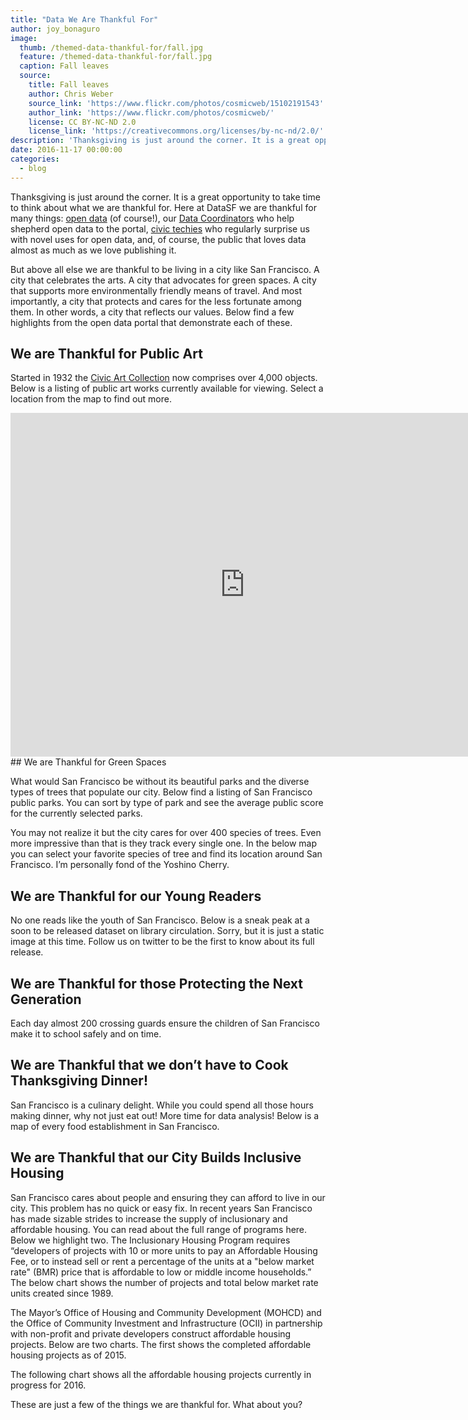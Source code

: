 ```yaml
---
title: "Data We Are Thankful For"
author: joy_bonaguro
image:
  thumb: /themed-data-thankful-for/fall.jpg
  feature: /themed-data-thankful-for/fall.jpg
  caption: Fall leaves
  source:
    title: Fall leaves
    author: Chris Weber
    source_link: 'https://www.flickr.com/photos/cosmicweb/15102191543'
    author_link: 'https://www.flickr.com/photos/cosmicweb/'
    license: CC BY-NC-ND 2.0
    license_link: 'https://creativecommons.org/licenses/by-nc-nd/2.0/'
description: 'Thanksgiving is just around the corner. It is a great opportunity to take time to think about what we are thankful for. Here at DataSF we are thankful for many things: open data (of course!), our Data Coordinators...'
date: 2016-11-17 00:00:00
categories:
  - blog
---
```


Thanksgiving is just around the corner. It is a great opportunity to take time to think about what we are thankful for. Here at DataSF we are thankful for many things: [open data](https://data.sfgov.org/) (of course!), our [Data Coordinators](https://datasf.org/coordinators/) who help shepherd open data to the portal, [civic techies](http://codeforsanfrancisco.org/projects) who regularly surprise us with novel uses for open data, and, of course, the public that loves data almost as much as we love publishing it. 

But above all else we are thankful to be living in a city like San Francisco. A city that celebrates the arts. A city that advocates for green spaces. A city that supports more environmentally friendly means of travel. And most importantly, a city that protects and cares for the less fortunate among them. In other words, a city that reflects our values. Below find a few highlights from the open data portal that demonstrate each of these.

## We are Thankful for Public Art

Started in 1932 the [Civic Art Collection](http://www.sfartscommission.org/pubartcollection/about-public-art-and-civic-art-collection/program-information/) now comprises over 4,000 objects. Below is a listing of public art works currently available for viewing. Select a location from the map to find out more.
<iframe width="750" height="550" src="https://app.powerbi.com/view?r=eyJrIjoiZmFmNzA0ZTQtNWQwNC00OTc3LWI2OTgtOGRlYTQzMzI4ZDI1IiwidCI6IjIyZDVjMmNmLWNlM2UtNDQzZC05YTdmLWRmY2MwMjMxZjczZiIsImMiOjZ9" frameborder="0" allowFullScreen="true"></iframe>
## We are Thankful for Green Spaces

What would San Francisco be without its beautiful parks and the diverse types of trees that populate our city. 
Below find a listing of San Francisco public parks. You can sort by type of park and see the average public score for the currently selected parks. 

You may not realize it but the city cares for over 400 species of trees. Even more impressive than that is they track every single one. In the below map you can select your favorite species of tree and find its location around San Francisco. I’m personally fond of the Yoshino Cherry.

## We are Thankful for our Young Readers
No one reads like the youth of San Francisco. Below is a sneak peak at a soon to be released dataset on library circulation. Sorry, but it is just a static image at this time. Follow us on twitter to be the first to know about its full release.


## We are Thankful for those Protecting the Next Generation
Each day almost 200 crossing guards ensure the children of San Francisco make it to school safely and on time.

## We are Thankful that we don’t have to Cook Thanksgiving Dinner!
San Francisco is a culinary delight. While you could spend all those hours making dinner, why not just eat out! More time for data analysis! Below is a map of every food establishment in San Francisco.

## We are Thankful that our City Builds Inclusive Housing
San Francisco cares about people and ensuring they can afford to live in our city. This problem has no quick or easy fix. In recent years San Francisco has made sizable strides to increase the supply of inclusionary and affordable housing. You can read about the full range of programs here. Below we highlight two.
The Inclusionary Housing Program requires “developers of projects with 10 or more units to pay an Affordable Housing Fee, or to instead sell or rent a percentage of the units at a "below market rate" (BMR) price that is affordable to low or middle income households.” The below chart shows the number of projects and total below market rate units created since 1989.

The Mayor’s Office of Housing and Community Development (MOHCD) and the Office of Community Investment and Infrastructure (OCII) in partnership with non-profit and private developers construct affordable housing projects. Below are two charts. The first shows the completed affordable housing projects as of 2015.

The following chart shows all the affordable housing projects currently in progress for 2016.

These are just a few of the things we are thankful for. What about you?